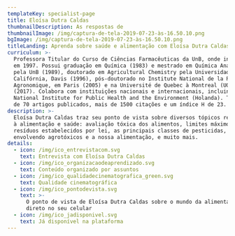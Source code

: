 ```yaml
---
templateKey: specialist-page
title: Eloísa Dutra Caldas
thumbnailDescription: As respostas de
thumbnailImage: /img/captura-de-tela-2019-07-23-às-16.50.10.png
bgImage: /img/captura-de-tela-2019-07-23-às-16.50.10.png
titleLanding: Aprenda sobre saúde e alimentação com Eloísa Dutra Caldas
curriculum: >-
  Professora Titular do Curso de Ciências Farmacêuticas da UnB, onde ingressou
  em 1997. Possui graduação em Química (1983) e mestrado em Química Analítica
  pela UnB (1989), doutorado em Agricultural Chemistry pela Universidade da
  Califórnia, Davis (1996), pós-doutorado no Institute National de la Recherche
  Agronomique, em Paris (2005) e na Université de Quebec à Montreal (UQÀM)
  (2017). Colabora com instituições nacionais e internacionais, incluindo UQÀM e
  National Institute for Public Health and the Environment (Holanda). Tem mais
  de 70 artigos publicados, mais de 1500 citações e um índice H de 23.​
description: >-
  Eloísa Dutra Caldas traz seu ponto de vista sobre diversos tópicos referentes
  à alimentação e saúde: avaliação tóxica dos alimentos, limites máximos de
  resíduos estabelecidos por lei, as principais classes de pesticidas, os mitos
  envolvendo agrotóxicos e a nossa alimentação, e muito mais.
details:
  - icon: /img/ico_entrevistacom.svg
    text: Entrevista com Eloísa Dutra Caldas
  - icon: /img/ico_organizacaodeaprendizado.svg
    text: Conteúdo organizado por assuntos
  - icon: /img/ico_qualidadecinematografica_green.svg
    text: Qualidade cinematográfica
  - icon: /img/ico_pontodevista.svg
    text: >-
      O ponto de vista de Eloísa Dutra Caldas sobre o mundo da alimentação
      direto no seu celular
  - icon: /img/ico_jadisponivel.svg
    text: Já disponível na plataforma
---
```


